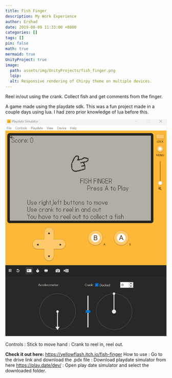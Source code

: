 ```yaml
---
title: Fish Finger
description: My Work Experience
author: Ershad
date: 2019-08-09 11:33:00 +0800
categories: []
tags: []
pin: false
math: true
mermaid: true
UnityProject: true
image:
  path: assets/img/UnityProjects/fish_finger.png
  lqip: 
  alt: Responsive rendering of Chirpy theme on multiple devices.
---
```

Reel in/out using the crank. Collect fish and get comments from the finger.

A game made using the playdate sdk. This was a fun project made in a couple days using lua. I had zero prior knowledge of lua before this.

![Alt Text](assets/img/UnityProjects/fishfinger-gameplay.gif)

Controls
  : Stick to move hand
  : Crank to reel in, reel out.

**Check it out here:** <https://yellowflash.itch.io/fish-finger>
How to use
  : Go to the drive link and download the .pdx file
  : Download playdate simulator from here <https://play.date/dev/>
  : Open play date simulator and select the downloaded folder.
